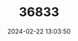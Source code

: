 ---
title: "36833"
category: "Capparis sprucei"
draft: false
date: 2024-02-22 13:03:50
languages:
  Spanish; Castilian: ["Nina Caspi", "Manco Micuna"]
---